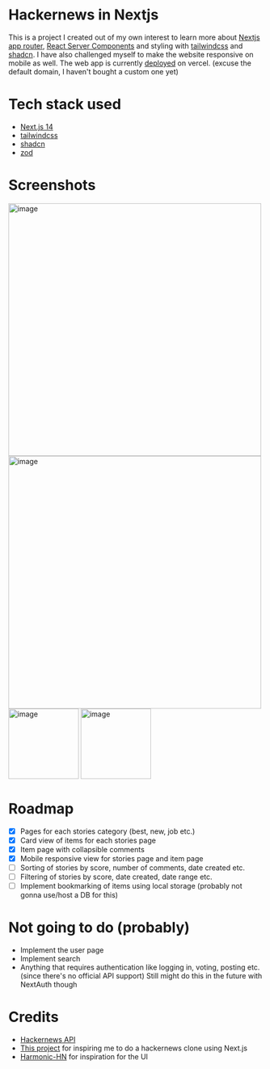 # Hackernews in Nextjs
This is a project I created out of my own interest to learn more about [Nextjs app router](https://nextjs.org/docs/app), [React Server Components](https://nextjs.org/docs/app/building-your-application/rendering/server-components) and styling with [tailwindcss](https://tailwindcss.com/) and [shadcn](https://ui.shadcn.com/).
I have also challenged myself to make the website responsive on mobile as well. 
The web app is currently [deployed](https://hackernews-next-wilsonoh.vercel.app) on vercel. (excuse the default domain, I haven't bought a custom one yet)

# Tech stack used
* [Next.js 14](https://nextjs.org/)
* [tailwindcss](https://tailwindcss.com/)
* [shadcn](https://ui.shadcn.com/)
* [zod](https://zod.dev/)

# Screenshots
<img width="500" alt="image" src="https://github.com/WilsonOh/hackernews-next/assets/87934749/dc372b22-9538-4f99-9857-dc8d7f8faec6">
<img width="500" alt="image" src="https://github.com/WilsonOh/hackernews-next/assets/87934749/34c17801-caed-4185-8bf2-e1e264e31db2">
<img width="139" alt="image" src="https://github.com/WilsonOh/hackernews-next/assets/87934749/84254fce-3cce-4cce-9155-6691b354ba26">
<img width="139" alt="image" src="https://github.com/WilsonOh/hackernews-next/assets/87934749/41b03bda-fefc-4526-aa1a-8cd1b45dd9c3">

# Roadmap
* [x] Pages for each stories category (best, new, job etc.)
* [x] Card view of items for each stories page
* [x] Item page with collapsible comments
* [x] Mobile responsive view for stories page and item page
* [ ] Sorting of stories by score, number of comments, date created etc.
* [ ] Filtering of stories by score, date created, date range etc.
* [ ] Implement bookmarking of items using local storage (probably not gonna use/host a DB for this)

# Not going to do (probably)
* Implement the user page
* Implement search
* Anything that requires authentication like logging in, voting, posting etc. (since there's no official API support) Still might do this in the future with NextAuth though

# Credits
* [Hackernews API](https://github.com/HackerNews/API)
* [This project](https://github.com/say4n/hn) for inspiring me to do a hackernews clone using Next.js
* [Harmonic-HN](https://github.com/SimonHalvdansson/Harmonic-HN) for inspiration for the UI
